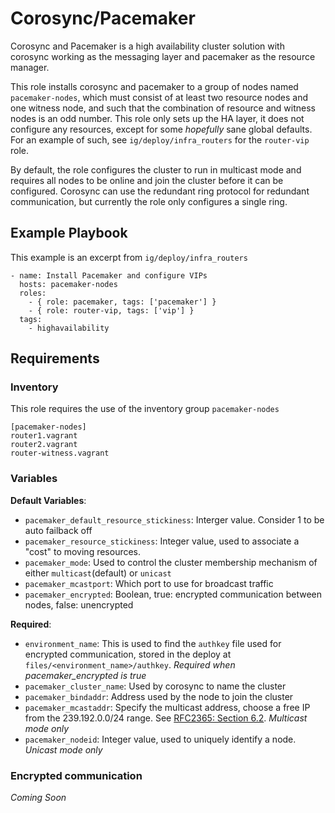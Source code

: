 # Corosync/Pacemaker

Corosync and Pacemaker is a high availability cluster solution with corosync working as the
messaging layer and pacemaker as the resource manager.

This role installs corosync and pacemaker to a group of nodes named `pacemaker-nodes`, which must
consist of at least two resource nodes and one witness node, and such that the combination of
resource and witness nodes is an odd number. This role only sets up the HA layer, it does not
configure any resources, except for some *hopefully* sane global defaults. For an example of such,
see `ig/deploy/infra_routers` for the `router-vip` role.

By default, the role configures the cluster to run in multicast mode and requires all nodes to be
online and join the cluster before it can be configured. Corosync can use the redundant ring
protocol for redundant communication, but currently the role only configures a single ring.

## Example Playbook

This example is an excerpt from `ig/deploy/infra_routers`

    - name: Install Pacemaker and configure VIPs
      hosts: pacemaker-nodes
      roles:
        - { role: pacemaker, tags: ['pacemaker'] }
        - { role: router-vip, tags: ['vip'] }
      tags:
        - highavailability

## Requirements

### Inventory

This role requires the use of the inventory group `pacemaker-nodes`

    [pacemaker-nodes]
    router1.vagrant
    router2.vagrant
    router-witness.vagrant

### Variables

**Default Variables**:
* `pacemaker_default_resource_stickiness`: Interger value. Consider 1 to be auto failback off
* `pacemaker_resource_stickiness`: Integer value, used to associate a "cost" to moving resources.
* `pacemaker_mode`: Used to control the cluster membership mechanism of either `multicast`(default) or `unicast`
* `pacemaker_mcastport`: Which port to use for broadcast traffic
* `pacemaker_encrypted`: Boolean, true: encrypted communication between nodes, false: unencrypted

**Required**:
* `environment_name`: This is used to find the `authkey` file used for encrypted communication, stored in the deploy at `files/<environment_name>/authkey`. *Required when pacemaker_encrypted is true*
* `pacemaker_cluster_name`: Used by corosync to name the cluster
* `pacemaker_bindaddr`: Address used by the node to join the cluster
* `pacemaker_mcastaddr`: Specify the multicast address, choose a free IP from the 239.192.0.0/24 range. See [RFC2365: Section 6.2](https://tools.ietf.org/html/rfc2365#section-6.2). *Multicast mode only*
* `pacemaker_nodeid`: Integer value, used to uniquely identify a node. *Unicast mode only*

### Encrypted communication

*Coming Soon*

